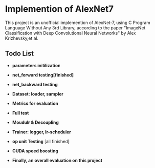 # Implemention of AlexNet7

This project is an unofficial implemention of AlexNet-7, using C Program Language Without Any 3rd Library, according to the paper "ImageNet Classification with Deep Convolutional Neural Networks" by Alex Krizhevsky,et al.

## Todo List

- **parameters initilization**

- **net_forward testing[finished]**
- **net_backward testing**

- **Dataset: loader, sampler**

- **Metrics for evaluation**

- **Full test**

- **Moudulr & Decoupling**
 
- **Trainer: logger, lr-scheduler**

- **op unit Testing** [all finished] 

- **CUDA speed boosting**

- **Finally, an overall evaluation on this project**
